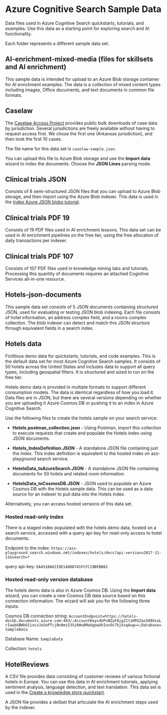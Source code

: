 # Azure Cognitive Search Sample Data

Data files used in Azure Cognitive Search quickstarts, tutorials, and examples. Use this data as a starting point for exploring search and AI functionality.

Each folder represents a different sample data set.

## AI-enrichment-mixed-media (files for skillsets and AI enrichment)

This sample data is intended for upload to an Azure Blob storage container for AI enrichment examples. The data is a collection of mixed content types including images, Office documents, and text documents in common file formats.

## Caselaw 

The [Caselaw Access Project](https://case.law/bulk/download/) provides public bulk downloads of case data by jurisdiction. Several jurisdictions are freely available without having to request access first. We chose the first one (Arkansas jurisdiction), and then took the first 10 cases.

The file name for this data set is `caselaw-sample.json`.

You can upload this file to Azure Blob storage and use the **Import data** wizard to index the documents. Choose the **JSON Lines** parsing mode.

## Clinical trials JSON

Consists of 8 semi-structured JSON files that you can upload to Azure Blob storage, and then import using the Azure Blob indexer. This data is used in the [Index Azure JSON blobs tutorial](https://docs.microsoft.com/azure/search/search-semi-structured-data).

## Clinical trials PDF 19

Consists of 19 PDF files used in AI enrichment lessons. This data set can be used in AI enrichment pipelines on the free tier, using the free allocation of daily transactions per indexer.

## Clinical trials PDF 107

Consists of 107 PDF files used in knowledge mining labs and tutorials. Processing this quantity of documents requires an attached Cognitive Services all-in-one resource.

## Hotels-json-documents

This sample data set consists of 5 JSON documents containing structured JSON, used for evaluating or testing JSON blob indexing. Each file consists of hotel information, an address complex field, and a rooms complex collection. The blob indexer can detect and match this JSON structure through equivalent fields in a search index.

## Hotels data

Fictitious demo data for quickstarts, tutorials, and code examples. This is the default data set for most Azure Cognitive Search samples. It consists of 50 hotels across the United States and includes data to support all query types, including geospatial filters. It is structured and sized to run on the free tier.

Hotels demo data is provided in multiple formats to support different consumption models. The data is identical regardless of how you load it. Data files are in JSON, but there are several versions depending on whether you are uploading it Azure Cosmos DB or pushing it to an index in Azure Cognitive Search. 

Use the following files to create the hotels sample on your search service:

+ **Hotels.postman_collection.json** - Using Postman, import this collection to execute requests that create and populate the Hotels index using JSON documents.

+ **Hotels_IndexDefinition.JSON** - A standalone JSON file containing just the index. This index definition is equivalent to the hosted index on azs-playground search service.

+ **HotelsData_toAzureSearch.JSON** - A standalone JSON file containing documents for 50 hotels and related room information.

+ **HotelsData_toCosmosDB.JSON** - JSON used to populate an Azure Cosmos DB with the Hotels sample data.  This can be used as a data source for an indexer to pull data into the Hotels index.

Alternatively, you can access hosted versions of this data set. 

### Hosted read-only index

There is a staged index populated with the hotels demo data, hosted on a search service, accessed with a query api-key for read-only access to hotel documents.

Endpoint to the index: `https://azs-playground.search.windows.net/indexes/hotels/docs?api-version=2017-11-11&search=*`

query api-key: `EA4510A6219E14888741FCFC19BFBB82`

### Hosted read-only version database

The hotels demo data is also in Azure Cosmos DB. Using the **Import data** wizard, you can create a new Cosmos DB data source based on this connection information. The wizard will ask you for the following three inputs.

Cosmos DB connection string: `AccountEndpoint=https://hotels-docbb.documents.azure.com:443/;AccountKey=4UPsNZyFAjgZ1tzHPGZaxS09XcwLrIawbXBWk6IixcxJoSePTcjBn0mi53XiKWu8MaUgowUhIovOv7kjksqAug==;Database=SampleData`

Database Name: `SampleData`

Collection: `hotels`

## HotelReviews

A CSV file provides data consisting of customer reviews of various fictional hotels in Europe. You can use this data in AI enrichment tutorials, applying sentiment analysis, language detection, and text translation. This data set is used in the [Create a knowledge store quickstart](https://docs.microsoft.com/azure/search/knowledge-store-create-portal).

A JSON file provides a skillset that articulate the AI enrichment steps used by the indexer.